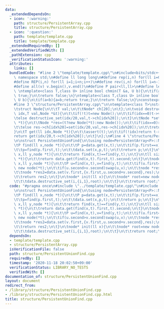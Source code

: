 ```yaml
---
data:
  _extendedDependsOn:
  - icon: ':warning:'
    path: structure/PersistentArray.cpp
    title: structure/PersistentArray.cpp
  - icon: ':question:'
    path: template/template.cpp
    title: template/template.cpp
  _extendedRequiredBy: []
  _extendedVerifiedWith: []
  _pathExtension: cpp
  _verificationStatusIcon: ':warning:'
  attributes:
    links: []
  bundledCode: "#line 2 \"template/template.cpp\"\n#include<bits/stdc++.h>\nusing\
    \ namespace std;\n#define ll long long\n#define rep(i,n) for(ll i=0;i<n;i++)\n\
    #define REP(i,n) for(ll i=1;i<n;i++)\n#define rev(i,n) for(ll i=n-1;i>=0;i--)\n\
    #define all(v) v.begin(),v.end()\n#define P pair<ll,ll>\n#define len(s) (ll)s.size()\n\
    \ \ntemplate<class T,class U> inline bool chmin(T &a, U b){\n\tif(a>b){a=b;return\
    \ true;}\n\treturn false;\n}\ntemplate<class T,class U> inline bool chmax(T &a,\
    \ U b){\n\tif(a<b){a=b;return true;}\n\treturn false;\n}\nconstexpr ll inf = 3e18;\n\
    #line 3 \"structure/PersistentArray.cpp\"\n\ntemplate<class T>\nstruct PersistentArray{\n\
    \tstruct Node{\n\t\tT val;\n\t\tNode* ch[20];\n\t};\n\tvoid destructive_set(ll\
    \ idx,T val,Node *&t){\n\t\tif(!t)t=new Node();\n\t\tif(idx==0)t->val=val;\n\t\
    \telse destructive_set(idx/20,val,t->ch[idx%20]);\n\t}\n\tNode *set(ll idx,T val,Node\
    \ *t){\n\t\tNode *res=(t?new Node(*t):new Node());\n\t\tif(idx==0)res->val=val;\n\
    \t\telse res->ch[idx%20]=set(idx/20,val,res->ch[idx%20]);\n\t\treturn res;\n\t\
    }\n\tT get(ll idx,Node *t){\n\t\tassert(t);\n\t\tif(!idx)return t->val;\n\t\t\
    return get(idx/20,t->ch[idx%20]);\n\t}\n};\n#line 4 \"structure/PersistentUnionFind.cpp\"\
    \n\nstruct PersistentUnionFind{\n\tusing node=PersistentArray<P>::Node;\n\tPersistentArray<P>data;\n\
    \tP find(ll x,node *t){\n\t\tP p=data.get(x,t);\n\t\tif(p.first==x)return p;\n\
    \t\tp=find(p.first,t);\n\t\tdata.set(x,p,t);\n\t\treturn p;\n\t}\n\tbool same(ll\
    \ x,ll y,node *t){\n\t\treturn find(x,t)==find(y,t);\n\t}\n\tll size(ll x,node\
    \ *t){\n\t\treturn data.get(find(x,t).first,t).second;\n\t}\n\tnode* merge(ll\
    \ x,ll y,node *t){\n\t\tP u=find(x,t),v=find(y,t);\n\t\tif(u.first==v.first)return\
    \ new node(*t);\n\t\tif(u.second>v.second)swap(u,v);\n\t\tnode *res=data.set(u.first,{v.first,u.second},t);\n\
    \t\tnode *res2=data.set(v.first,{v.first,u.second+v.second},res);\n\t\tdelete(res);\n\
    \t\treturn res2;\n\t}\n\tnode* init(ll x){\n\t\tnode* root=new node();\n\t\trep(i,x){\n\
    \t\t\tdata.destructive_set(i,{i,1},root);\n\t\t}\n\t\treturn root;\n\t}\n};\n"
  code: "#pragma once\n#include \"../template/template.cpp\"\n#include \"PersistentArray.cpp\"\
    \n\nstruct PersistentUnionFind{\n\tusing node=PersistentArray<P>::Node;\n\tPersistentArray<P>data;\n\
    \tP find(ll x,node *t){\n\t\tP p=data.get(x,t);\n\t\tif(p.first==x)return p;\n\
    \t\tp=find(p.first,t);\n\t\tdata.set(x,p,t);\n\t\treturn p;\n\t}\n\tbool same(ll\
    \ x,ll y,node *t){\n\t\treturn find(x,t)==find(y,t);\n\t}\n\tll size(ll x,node\
    \ *t){\n\t\treturn data.get(find(x,t).first,t).second;\n\t}\n\tnode* merge(ll\
    \ x,ll y,node *t){\n\t\tP u=find(x,t),v=find(y,t);\n\t\tif(u.first==v.first)return\
    \ new node(*t);\n\t\tif(u.second>v.second)swap(u,v);\n\t\tnode *res=data.set(u.first,{v.first,u.second},t);\n\
    \t\tnode *res2=data.set(v.first,{v.first,u.second+v.second},res);\n\t\tdelete(res);\n\
    \t\treturn res2;\n\t}\n\tnode* init(ll x){\n\t\tnode* root=new node();\n\t\trep(i,x){\n\
    \t\t\tdata.destructive_set(i,{i,1},root);\n\t\t}\n\t\treturn root;\n\t}\n};"
  dependsOn:
  - template/template.cpp
  - structure/PersistentArray.cpp
  isVerificationFile: false
  path: structure/PersistentUnionFind.cpp
  requiredBy: []
  timestamp: '2020-11-18 20:02:50+09:00'
  verificationStatus: LIBRARY_NO_TESTS
  verifiedWith: []
documentation_of: structure/PersistentUnionFind.cpp
layout: document
redirect_from:
- /library/structure/PersistentUnionFind.cpp
- /library/structure/PersistentUnionFind.cpp.html
title: structure/PersistentUnionFind.cpp
---
```

